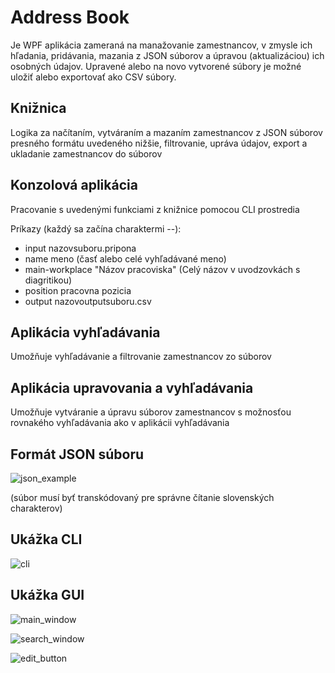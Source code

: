 # Address Book
Je WPF aplikácia zameraná na manažovanie zamestnancov, v zmysle ich hľadania, pridávania, mazania z JSON súborov a úpravou (aktualizáciou) ich osobných údajov. Upravené alebo na novo vytvorené súbory je možné uložiť alebo exportovať ako CSV súbory.

## Knižnica
Logika za načítaním, vytváraním a mazaním zamestnancov z JSON súborov presného formátu uvedeného nižšie, filtrovanie, upráva údajov, export a ukladanie zamestnancov do súborov

## Konzolová aplikácia
Pracovanie s uvedenými funkciami z knižnice pomocou CLI prostredia

Príkazy (každý sa začína charaktermi --):
- input nazovsuboru.pripona
- name meno (časť alebo celé vyhľadávané meno)
- main-workplace "Názov pracoviska" (Celý názov v uvodzovkách s diagritikou)
- position pracovna pozicia
- output nazovoutputsuboru.csv

## Aplikácia vyhľadávania
Umožňuje vyhľadávanie a filtrovanie zamestnancov zo súborov

## Aplikácia upravovania a vyhľadávania
Umožňuje vytváranie a úpravu súborov zamestnancov s možnosťou rovnakého vyhľadávania ako v aplikácii vyhľadávania

## Formát JSON súboru
![json_example](https://github.com/user-attachments/assets/4ddce0dd-a10f-41c6-857e-3acad7d8c4e6)

(súbor musí byť transkódovaný pre správne čítanie slovenských charakterov)


## Ukážka CLI
![cli](https://github.com/user-attachments/assets/40d8e474-1258-4c8d-80ed-521691db0ea0)


## Ukážka GUI
![main_window](https://github.com/user-attachments/assets/ec76895a-3f81-4f4d-99e0-e659e36051c7)

![search_window](https://github.com/user-attachments/assets/6d22e0f5-7cc6-4ea0-8750-9c7473f15d0a)

![edit_button](https://github.com/user-attachments/assets/f0e6549e-50a5-45bc-b1b7-3606a2beaad2)
